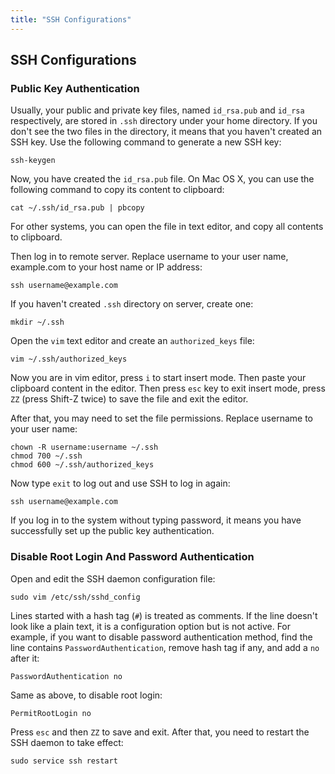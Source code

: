 ```yaml
---
title: "SSH Configurations"
---
```

## SSH Configurations

### Public Key Authentication

Usually, your public and private key files, named ``id_rsa.pub`` and ``id_rsa``
respectively, are stored in ``.ssh`` directory under your home directory. If
you don't see the two files in the directory, it means that you haven't created
an SSH key. Use the following command to generate a new SSH key:

    ssh-keygen

Now, you have created the ``id_rsa.pub`` file. On Mac OS X, you can use the
following command to copy its content to clipboard:

    cat ~/.ssh/id_rsa.pub | pbcopy

For other systems, you can open the file in text editor, and copy all contents
to clipboard.

Then log in to remote server. Replace username to your user name, example.com
to your host name or IP address:

    ssh username@example.com

If you haven't created ``.ssh`` directory on server, create one:

    mkdir ~/.ssh

Open the ``vim`` text editor and create an ``authorized_keys`` file:

    vim ~/.ssh/authorized_keys

Now you are in vim editor, press ``i`` to start insert mode. Then paste your
clipboard content in the editor. Then press ``esc`` key to exit insert mode,
press ``ZZ`` (press Shift-Z twice) to save the file and exit the editor.

After that, you may need to set the file permissions. Replace username to
your user name:

    chown -R username:username ~/.ssh
    chmod 700 ~/.ssh
    chmod 600 ~/.ssh/authorized_keys

Now type ``exit`` to log out and use SSH to log in again:

    ssh username@example.com

If you log in to the system without typing password, it means you have
successfully set up the public key authentication.

### Disable Root Login And Password Authentication

Open and edit the SSH daemon configuration file:

    sudo vim /etc/ssh/sshd_config

Lines started with a hash tag (``#``) is treated as comments. If the line
doesn't look like a plain text, it is a configuration option but is not
active. For example, if you want to disable password authentication method,
find the line contains ``PasswordAuthentication``, remove hash tag if any,
and add a ``no`` after it:

    PasswordAuthentication no

Same as above, to disable root login:

    PermitRootLogin no

Press ``esc`` and then ``ZZ`` to save and exit. After that, you need to
restart the SSH daemon to take effect:

    sudo service ssh restart
